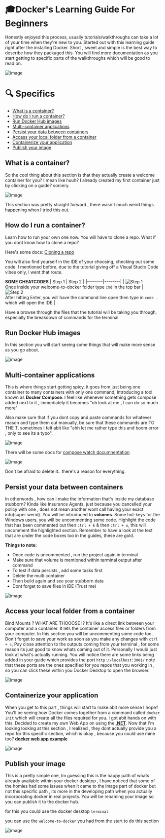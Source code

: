 # 🎓Docker's Learning Guide For Beginners
Honestly enjoyed this process, usually tutorials/walkthroughs can take a lot of your time when they're new to you. Started out with this learning guide right after the installing Docker. Short , sweet and simple is the best way to describe how they packaged this.
You will find more documentation as you start getting to specific parts of the walkthroughs which will be good to read on.


![image](https://github.com/user-attachments/assets/99e1e58b-040d-4b3b-97b8-cb28cbf74694)

# 🔍 Specifics

- [What is a container?](#what-is-a-container)
- [How do I run a container?](#how-do-i-run-a-container)
- [Run Docker Hub images](#run-docker-hub-images)
- [Multi-container applications](#multi-container-applications)
- [Persist your data between containers](#persist-your-data-between-containers)
- [Access your local folder from a container](#access-your-local-folder-from-a-container)
- [Containerize your application](#containerize-your-application)
- [Publish your image](#publish-your-image)


## What is a container?
So the cool thing about this section is that they actually create a welcome container for you? I mean like huuh? I already created my first container just by clicking on a guide? sorcery. 

![image](https://github.com/user-attachments/assets/93088fc1-1796-45d8-8339-d8767ea3d6a7)

This section was pretty straight forward , there wasn't much weird things happening when I tried this out.

## How do I run a container?
Learn how to run your own one now. You will have to clone a repo.
What if you dont know how to clone a repo?

Here's some docs:
[Cloning a repo](https://docs.github.com/en/repositories/creating-and-managing-repositories/cloning-a-repository) 

You will also find yourself in the IDE of your choosing, checking out some code. I mentioned before, due to the tutorial giving off a Visual Studio Code vibes only, I went that route.

**SOME CHEATCODES**
| Step 1 | Step 2 |
|--------|--------|
| ![Step 1](https://github.com/user-attachments/assets/fd09d410-2724-4879-b009-5e0537dced0a) <br> Once inside your welcome-to-docker folder type `cmd` in the top bar | ![Step 2](https://github.com/user-attachments/assets/c65b214b-7a0c-4c4b-960e-03a0af2a8acc) <br> After hitting Enter, you will have the command line open then type in `code .` which will open the IDE |

Have a browse through the files that the tutorial will be taking you through, especially the breakdown of commands for the terminal

## Run Docker Hub images
In this section you will start seeing some things that will make more sense as you go about.

![image](https://github.com/user-attachments/assets/53225ea8-10f5-4034-b0a0-7c3ae3cfbcc7)

## Multi-container applications
This is where things start getting spicy, it goes from just being one container to many containers with only one command, Introducing a tool known as **Docker Compose**. I feel like whenever something gets compose added next to it , immediately it becomes "oh look at me , I can do so much more" 

Also make sure that if you dont copy and paste commands for whatever reason and type them out manually, be sure that these commands are TO THE T, sometimes I felt abit like "ahh let me rather type this and boom error , only to see its a typo".

![image](https://github.com/user-attachments/assets/5b34da42-19d3-46de-a528-bd4020bd5490)

There will be some docs for [compose watch documnentation](https://docs.docker.com/compose/how-tos/file-watch/)

![image](https://github.com/user-attachments/assets/7fac31be-7452-40fe-a57e-63e265057dca)

Don't be afraid to delete it.. there's a reason for everything.

## Persist your data between containers
In otherwords , how can I make the information that's inside my database stubborn? Kinda like Insurance Agents, just because you cancelled your policy with one , does not mean another wont call having your exact info(super werid). You will be introduced to **volumes**. Some hot-keys for the Windows users, you will be uncommenting some code. Highlight the code that has been commented out then `ctrl + k` & then `ctrl + u`, this will uncomment the highlighted section. Remember to have a look at the text that are under the code boxes too in the guides, these are gold.

**Things to note:**
- Once code is uncommented , run the project again in terminal
- Make sure that volume is mentioned within terminal output after command
- To test if data persists , add some tasks first
- Delete the multi container
- Then build again and see your stubborn data
- Dont forget to save files in IDE (Trust me)

![image](https://github.com/user-attachments/assets/15a8f295-0ec6-431e-8c40-4cdf88851098)

## Access your local folder from a container
Bind Mounts ? WHAT ARE THOOOSE !? It's like a direct link between your computer and a container. It lets the container access files or folders from your computer. In this section you will be uncommenting some code too. Don't forget to save your work as soon as you make any changes with `ctrl + s`, Pay close attention to the outputs coming from your terminal , for some reason its just good to know whats coming out of it. Personally I would just look at what's actually running. You will notice there are some links being added in your guide which provides the port `http://localhost:3001/` note that these ports are the ones specified for you repos that you working in , so you can click these within you Docker Desktop to open the browser.

![image](https://github.com/user-attachments/assets/13d984d4-b639-4b9c-9030-ca2705e3db12)

## Containerize your application
When you get to this part , things will start to make abit more sense I hope? You'll be seeing how Docker comes together from a command called `docker init` which will create all the files required for you. I got abit hands on with this. Decided to create my own Web App on using the [**.NET**](https://dotnet.microsoft.com/en-us/). Now that I'm looking looking at this section , I realized , they dont actually provide you a repo for this specific section, which is okay , because you could use mine too? [**docker web app example**](https://github.com/lukepadiachy/docker-webapp-example)

![image](https://github.com/user-attachments/assets/7014a2da-b778-4e75-b413-35344a33eb0d)

## Publish your image
This is a pretty simple one, Im guessing this is the happy path of whats already available within your docker desktop , I have noticed that some of the homies had some issues when it came to the image part of docker but not this specific path , its more in the developing path when you actually incorporating docker in real projects. You will be renaming your image so you can publish it to the docker hub.

for this you could use the docker desktop `terminal`

you can use the `welcome-to-docker` you had from the start to do this section 

![image](https://github.com/user-attachments/assets/9c6f4021-067c-443c-b319-8f3688704746)














